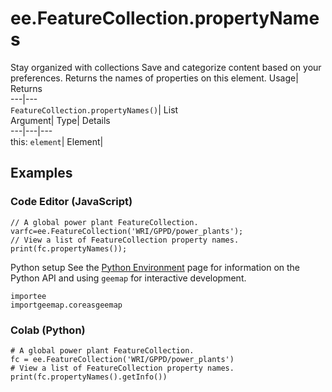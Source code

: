  
#  ee.FeatureCollection.propertyNames 
Stay organized with collections  Save and categorize content based on your preferences. 
Returns the names of properties on this element. Usage| Returns  
---|---  
`FeatureCollection.propertyNames()`| List  
Argument| Type| Details  
---|---|---  
this: `element`| Element|   
## Examples
### Code Editor (JavaScript)
```
// A global power plant FeatureCollection.
varfc=ee.FeatureCollection('WRI/GPPD/power_plants');
// View a list of FeatureCollection property names.
print(fc.propertyNames());
```

Python setup
See the [ Python Environment](https://developers.google.com/earth-engine/guides/python_install) page for information on the Python API and using `geemap` for interactive development.
```
importee
importgeemap.coreasgeemap
```

### Colab (Python)
```
# A global power plant FeatureCollection.
fc = ee.FeatureCollection('WRI/GPPD/power_plants')
# View a list of FeatureCollection property names.
print(fc.propertyNames().getInfo())
```

